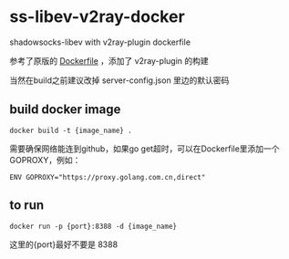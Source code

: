 # ss-libev-v2ray-docker
shadowsocks-libev with v2ray-plugin dockerfile

参考了原版的 [Dockerfile](https://github.com/shadowsocks/shadowsocks-libev/blob/master/docker/alpine/Dockerfile) ，添加了 v2ray-plugin 的构建

当然在build之前建议改掉 server-config.json 里边的默认密码

## build docker image
`docker build -t {image_name} .`

需要确保网络能连到github，如果go get超时，可以在Dockerfile里添加一个GOPROXY，例如：

`ENV GOPROXY="https://proxy.golang.com.cn,direct"`

## to run
`docker run -p {port}:8388 -d {image_name}`

这里的{port}最好不要是 8388
